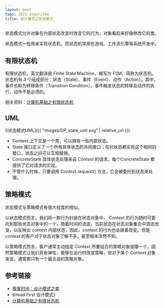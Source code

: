 ```yaml
---
layout: post
tags: 2021 algorithm
title: 设计模式之状态模式
---
```


状态模式允许对象在内部状态改变时改变它的行为，对象看起来好像修改它的类。

状态模式一般用来实现状态机，而状态机常用在游戏、工作流引擎等系统开发中。

## 有限状态机

有限状态机，英文翻译是 Finite State Machine，缩写为 FSM，简称为状态机。状态机有 3 个组成部分：状态（State）、事件（Event）、动作（Action）。其中，事件也称为转移条件（Transition Condition）。事件触发状态的转移及动作的执行，动作不是必须的。

相关资料：[计算机基础之有限状态机](../../../2022/05/06/计算机基础之有限状态机.html)

## UML

![状态模式UML]({{ "images/DP_state_uml.svg" | relative_url  }})

- Context 上下文是一个类，可以拥有一些内部状态。
- State 接口定义了一个所有具体状态的共同接口；任何状态都实现这个相同的接口，状态之间可以互相替换。
- ConcreteState 具体状态处理来自 Context 的请求。每个ConcreteState 都提供了它对请求的实现。
- 不管什么时候，只要调用 Context.request() 方法，它会被委托到状态来处理。

## 策略模式

状态模式与策略模式有很大程度的相似。

以状态模式而言，我们将一群行为封装在状态对象中， Context 的行为随时可委托到那些状态对象中的一个。随着时间的流逝，当前状态在状态对象集合中游走改变，以反映出 context 内部状态，因此，context 的行为也会跟着改变。但是 context 的客户对于状态对象了解不多，甚至根本浑然不知。

以策略模式而言，客户通常主动指定 Context 所要组合的策略对象是哪一个。固然策略模式让我们具有弹性，能够在运行时改变策略，但对于某个 Context 对象来说，通常都只有一个最合适的策略对象。

## 参考链接

- [极客时间：设计模式之美](https://time.geekbang.org/column/article/218375)
- 《Head First 设计模式》
- [计算机基础之有限状态机](../../../2022/05/06/计算机基础之有限状态机.html)
